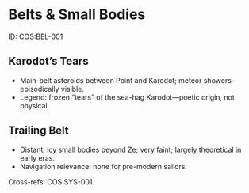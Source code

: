 # Belts & Small Bodies
ID: COS:BEL-001

## Karodot’s Tears
- Main-belt asteroids between Point and Karodot; meteor showers episodically visible.
- Legend: frozen “tears” of the sea-hag Karodot—poetic origin, not physical.

## Trailing Belt
- Distant, icy small bodies beyond Ze; very faint; largely theoretical in early eras.
- Navigation relevance: none for pre-modern sailors.

Cross-refs: COS:SYS-001.
